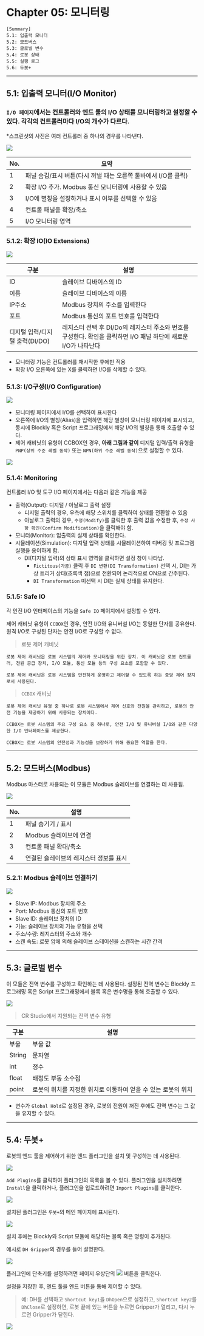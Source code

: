 # **Chapter 05: 모니터링**

```
[Summary]
5.1: 입출력 모니터
5.2: 모드버스
5.3: 글로벌 변수
5.4: 로봇 상태
5.5: 실행 로그
5.6: 두봇+
```

---

## **5.1: 입출력 모니터(I/O Monitor)**
### `I/O 페이지`에서는 컨트롤러와 엔드 툴의 I/O 상태를 모니터링하고 설정할 수 있다. 각각의 컨트롤러마다 I/O의 개수가 다르다.
\*스크린샷의 사진은 여러 컨트롤러 중 하나의 경우를 나타낸다.

![](./res/F5_1_0.PNG)

|No.|요약|
|---|---|
|1|패널 숨김/표시 버튼(다시 꺼낼 때는 오른쪽 툴바에서 I/O를 클릭)|
|2|확장 I/O 추가. Modbus 통신 모니터링에 사용할 수 있음|
|3|I/O에 별칭을 설정하거나 표시 여부를 선택할 수 있음|
|4|컨트롤 패널을 확장/축소|
|5|I/O 모니터링 영역|

### **5.1.2: 확장 IO(IO Extensions)**

![](./res/F5_1_1.PNG)

|구분|설명|
|---|---|
|ID|슬레이브 디바이스의 ID|
|이름|슬레이브 디바이스의 이름|
|IP주소|Modbus 장치의 주소를 입력한다|
|포트| Modbus 통신의 포트 번호를 입력한다|
|디지털 입력/디지털 출력(DI/DO)|레지스터 선택 후 DI/Do의 레지스터 주소와 번호를 구성한다. 확인을 클릭하면 I/O 패널 하단에 새로운 I/O가 나타난다|
* 모니터링 기능은 컨트롤러를 재시작한 후에만 적용
* 확장 I/O 오른쪽에 있는 X를 클릭하면 I/O를 삭제할 수 있다.

### **5.1.3: I/O구성(I/O Configuration)**
![](./res/F5_1_2.PNG)
* 모니터링 페이지에서 I/O를 선택하여 표시한다
* 오른쪽에 I/O의 별칭(Alias)을 입력하면 해당 별칭이 모니터링 페이지에 표시되고, 동시에 Blockly 혹은 Script 프로그래밍에서 해당 I/O의 별칭을 통해 호출할 수 있다.
* 제어 캐비닛의 유형이 CCBOX인 경우, **아래 그림과 같이** 디지털 입력/출력 유형을 `PNP(상위 수준 레벨 동작)` 또는 `NPN(하위 수준 레벨 동작)`으로 설정할 수 있다.

![](./res/F5_1_3.PNG)

### **5.1.4: Monitoring**
컨트롤러 I/O 및 도구 I/O 페이지에서는 다음과 같은 기능을 제공

* 출력(Output): 디지털 / 아날로그 출력 설정
  * 디지털 출력의 경우, 우측에 해당 스위치를 클릭하여 상태를 전환할 수 있음
  * 아날로그 출력의 경우, `수정(Modify)`를 클릭한 후 출력 값을 수정한 후, `수정 사항 확인(Confirm Modification)`을 클릭해야 함.
* 모니터(Monitor): 입출력의 실제 상태를 확인한다.
* 시뮬레이션(Simulation): 디지털 입력 상태를 시뮬레이션하여 디버깅 및 프로그램 실행을 용이하게 함. 
  * DI(디지털 입력)의 상태 표시 영역을 클릭하면 설정 창이 나타남.
    * `Fictitous(가공)` 클릭 후 `DI 변환(DI Transformation)` 선택 시, DI는 가상 트리거 상태(초록색 점)으로 전환되어 논리적으로 ON으로 간주된다.
    * `DI Transformation` 미선택 시 DI는 실제 상태를 유지한다.


### **5.1.5: Safe IO**
각 안전 I/O 인터페이스의 기능을 `Safe IO` 페이지에서 설정할 수 있다.

제어 캐비닛 유형이 `CCBOX`인 경우, 안전 I/O와 유니버설 I/O는 동일한 단자를 공유한다. 원격 I/O로 구성된 단자는 안전 I/O로 구성할 수 없다.

> 로봇 제어 캐비닛
```
로봇 제어 캐비닛은 로봇 시스템의 제어와 모니터링을 위한 장치. 이 캐비닛은 로봇 컨트롤러, 전원 공급 장치, I/O 모듈, 통신 모듈 등의 구성 요소를 포함할 수 있다.

로봇 제어 캐비닛은 로봇 시스템을 안전하게 운영하고 제어할 수 있도록 하는 중앙 제어 장치로서 사용된다.
```

> `CCBOX` 캐비닛
```
로봇 제어 캐비닛 유형 중 하나로 로봇 시스템에서 제어 신호와 전원을 관리하고, 로봇의 안전 기능을 제공하기 위해 사용되는 장치이다.

CCBOX는 로봇 시스템의 주요 구성 요소 중 하나로, 안전 I/O 및 유니버설 I/O와 같은 다양한 I/O 인터페이스를 제공한다.

CCBOX는 로봇 시스템의 안전성과 기능성을 보장하기 위해 중요한 역할을 한다.
```

---

## **5.2: 모드버스(Modbus)**
Modbus 마스터로 사용되는 이 모듈은 Modbus 슬레이브를 연결하는 데 사용됨.

![](./res/F5_1_4.PNG)

|No.|설명|
|---|---|
|1|패널 숨기기 / 표시|
|2|Modbus 슬레이브에 연결|
|3|컨트롤 패널 확대/축소|
|4|연결된 슬레이브의 레지스터 정보를 표시|

### **5.2.1: Modbus 슬레이브 연결하기**

![](./res/F5_1_5.PNG)

* Slave IP: Modbus 장치의 주소
* Port: Modbus 통신의 포트 번호
* Slave ID: 슬레이브 장치의 ID
* 기능: 슬레이브 장치의 기능 유형을 선택
* 주소/수량: 레지스터의 주소와 개수
* 스캔 속도: 로봇 암에 의해 슬레이브 스테이션을 스캔하는 시간 간격

---

## **5.3: 글로벌 변수**
이 모듈은 전역 변수를 구성하고 확인하는 데 사용된다. 설정된 전역 변수는 Blockly 프로그래밍 혹은 Script 프로그래밍에서 블록 혹은 변수명을 통해 호출할 수 있다.

![](./res/F5_3_0.PNG)

> CR Studio에서 지원되는 전역 변수 유형

|구분|설명|
|---|---|
|부울|부울 값|
|String|문자열|
|int|정수|
|float|배정도 부동 소수점|
|point|로봇의 위치를 지정한 위치로 이동하여 얻을 수 있는 로봇의 위치|
* 변수가 `Global Hold`로 설정된 경우, 로봇의 전원이 꺼진 후에도 전역 변수는 그 값을 유지할 수 있다.

---
## **5.4: 두봇+**
로봇의 엔드 툴을 제어하기 위한 엔드 플러그인을 설치 및 구성하는 데 사용된다.

![](./res/F5_4_0.PNG)

`Add Plugins`를 클릭하여 플러그인의 목록을 볼 수 있다. 플러그인을 설치하려면 `Install`을 클릭하거나, 플러그인을 업로드하려면 `Import Plugins`를 클릭한다.

![](./res/F5_4_1.PNG)

설치된 플러그인은 `두봇+`의 메인 페이지에 표시된다.

![](./res/F5_4_2.PNG)

설치 후에는 Blockly와 Script 모듈에 해당하는 블록 혹은 명령이 추가된다.

예시로 `DH Gripper`의 경우를 들어 설명한다.

![](./res/F5_4_3.PNG)

플러그인에 단축키를 설정하려면 페이지 우상단의
![](./res/F5_4_4.PNG)
버튼을 클릭한다.

설정을 저장한 후, 엔드 툴을 엔드 버튼을 통해 제어할 수 있다.
> 예: DH를 선택하고 `Shortcut key1`을 `DhOpen`으로 설정하고, `Shortcut key2`를 `DhClose`로 설정하면, 로봇 끝에 있는 버튼을 누르면 Gripper가 열리고, 다시 누르면 Gripper가 닫힌다.

![](./res/F5_4_5.PNG)